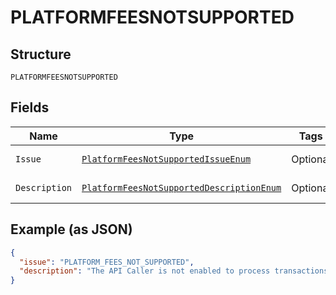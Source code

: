
# PLATFORMFEESNOTSUPPORTED

## Structure

`PLATFORMFEESNOTSUPPORTED`

## Fields

| Name | Type | Tags | Description | Getter | Setter |
|  --- | --- | --- | --- | --- | --- |
| `Issue` | [`PlatformFeesNotSupportedIssueEnum`](../../doc/models/platform-fees-not-supported-issue-enum.md) | Optional | - | PlatformFeesNotSupportedIssueEnum getIssue() | setIssue(PlatformFeesNotSupportedIssueEnum issue) |
| `Description` | [`PlatformFeesNotSupportedDescriptionEnum`](../../doc/models/platform-fees-not-supported-description-enum.md) | Optional | - | PlatformFeesNotSupportedDescriptionEnum getDescription() | setDescription(PlatformFeesNotSupportedDescriptionEnum description) |

## Example (as JSON)

```json
{
  "issue": "PLATFORM_FEES_NOT_SUPPORTED",
  "description": "The API Caller is not enabled to process transactions by specifying 'platform_fees'. Please work with your PayPal Account Manager to enable this option for your account."
}
```

